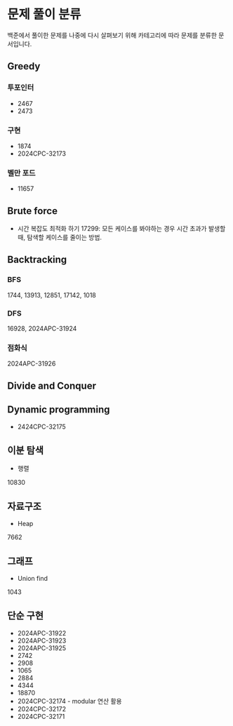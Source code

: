 # 문제 풀이 분류

백준에서 풀이한 문제를 나중에 다시 살펴보기 위해 
카테고리에 따라 문제를 분류한 문서입니다. 

## Greedy

### 투포인터

* 2467
* 2473

### 구현 

* 1874
* 2024CPC-32173

### 벨만 포드

* 11657


## Brute force 

* 시간 복잡도 최적화 하기 
17299: 모든 케이스를 봐야하는 경우 시간 초과가 발생할 때, 탐색할 케이스를 줄이는 방법. 

## Backtracking

### BFS

1744, 13913, 12851, 17142, 1018

### DFS 

16928, 2024APC-31924

### 점화식
2024APC-31926

## Divide and Conquer 

## Dynamic programming
* 2424CPC-32175

## 이분 탐색
* 행렬

10830

## 자료구조 

* Heap 

7662

## 그래프 

* Union find 

1043


## 단순 구현 
* 2024APC-31922
* 2024APC-31923
* 2024APC-31925
* 2742
* 2908
* 1065
* 2884
* 4344
* 18870
* 2024CPC-32174 - modular 연산 활용 
* 2024CPC-32172
* 2024CPC-32171
